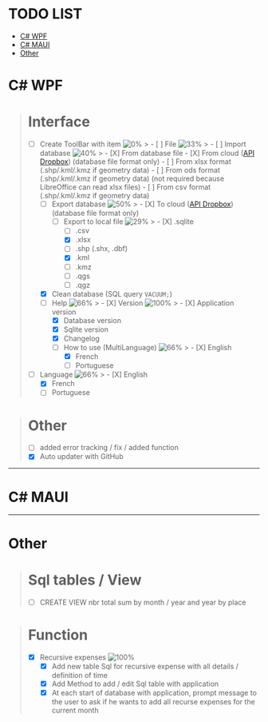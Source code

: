 # TODO LIST

- [C# WPF](#c-wpf)
- [C# MAUI](#c-maui)
- [Other](#other-1)


# C# WPF

> # Interface
> - [ ] Create ToolBar with item ![0%](https://geps.dev/progress/0)<!-- [0/2] -->
    >   - [ ] File ![33%](https://geps.dev/progress/33) <!-- [2/3] -->
          >     - [ ] Import database ![40%](https://geps.dev/progress/40) <!-- [2/5] -->
                  >       - [X] From database file
>       - [X] From cloud ([API Dropbox](https://www.dropbox.com/developers/documentation/http/documentation)) (database file format only)
>       - [ ] From xlsx format (.shp/.kml/.kmz if geometry data)
>       - [ ] From ods format (.shp/.kml/.kmz if geometry data) (not required because LibreOffice can read xlsx files)
>       - [ ] From csv format (.shp/.kml/.kmz if geometry data)
>     - [ ] Export database ![50%](https://geps.dev/progress/50) <!-- [1/2] -->
        >       - [X] To cloud ([API Dropbox](https://www.dropbox.com/developers/documentation/http/documentation)) (database file format only)
>       - [ ] Export to local file ![29%](https://geps.dev/progress/29) <!-- [2/7] -->
          >         - [X] .sqlite
>         - [ ] .csv
>         - [X] .xlsx
>         - [ ] .shp (.shx, .dbf)
>         - [X] .kml
>         - [ ] .kmz
>         - [ ] .qgs
>         - [ ] .qgz
>     - [X] Clean database (SQL query `VACUUM;`)
>     - [ ] Help ![66%](https://geps.dev/progress/66) <!-- [2/3] -->
        >       - [X] Version ![100%](https://geps.dev/progress/100) <!-- [3/3] -->
                  >         - [X] Application version
>         - [X] Database version
>         - [X] Sqlite version
>       - [X] Changelog
>       - [ ] How to use (MultiLanguage) ![66%](https://geps.dev/progress/66)<!-- [2/3] -->
          >         - [X] English
>         - [X] French
>         - [ ] Portuguese
> - [ ] Language ![66%](https://geps.dev/progress/66) <!-- [2/3] -->
    >   - [X] English
>   - [X] French
>   - [ ] Portuguese

> # Other
> - [ ] added error tracking / fix / added function
> - [X] Auto updater with GitHub

___

# C# MAUI

___

# Other

> # Sql tables / View
> - [ ] CREATE VIEW nbr total sum by month / year and year by place

> # Function
> - [X] Recursive expenses ![100%](https://geps.dev/progress/100)<!-- [3/3] -->
>   - [X] Add new table Sql for recursive expense with all details / definition of time
>   - [X] Add Method to add / edit Sql table with application
>   - [X] At each start of database with application, prompt message to the user to ask if he wants to add all recurse expenses for the current month